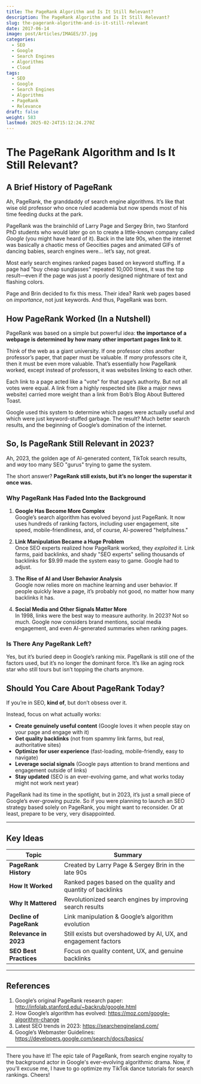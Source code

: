 ```yaml
---
title: The PageRank Algorithm and Is It Still Relevant?
description: The PageRank Algorithm and Is It Still Relevant?
slug: the-pagerank-algorithm-and-is-it-still-relevant
date: 2017-06-14
image: post/Articles/IMAGES/37.jpg
categories:
  - SEO
  - Google
  - Search Engines
  - Algorithms
  - Cloud
tags:
  - SEO
  - Google
  - Search Engines
  - Algorithms
  - PageRank
  - Relevance
draft: false
weight: 583
lastmod: 2025-02-24T15:12:24.270Z
---
```

# The PageRank Algorithm and Is It Still Relevant?

## A Brief History of PageRank

Ah, PageRank, the granddaddy of search engine algorithms. It’s like that wise old professor who once ruled academia but now spends most of his time feeding ducks at the park.

PageRank was the brainchild of Larry Page and Sergey Brin, two Stanford PhD students who would later go on to create a little-known company called *Google* (you might have heard of it). Back in the late 90s, when the internet was basically a chaotic mess of Geocities pages and animated GIFs of dancing babies, search engines were... let’s say, not great.

Most early search engines ranked pages based on keyword stuffing. If a page had "buy cheap sunglasses" repeated 10,000 times, it was the top result—even if the page was just a poorly designed nightmare of text and flashing colors.

Page and Brin decided to fix this mess. Their idea? Rank web pages based on *importance*, not just keywords. And thus, PageRank was born.

## How PageRank Worked (In a Nutshell)

PageRank was based on a simple but powerful idea: **the importance of a webpage is determined by how many other important pages link to it**.

Think of the web as a giant university. If one professor cites another professor’s paper, that paper must be valuable. If *many* professors cite it, then it must be even more valuable. That’s essentially how PageRank worked, except instead of professors, it was websites linking to each other.

Each link to a page acted like a "vote" for that page’s authority. But not all votes were equal. A link from a highly respected site (like a major news website) carried more weight than a link from Bob’s Blog About Buttered Toast.

Google used this system to determine which pages were actually useful and which were just keyword-stuffed garbage. The result? Much better search results, and the beginning of Google’s domination of the internet.

## So, Is PageRank Still Relevant in 2023?

Ah, 2023, the golden age of AI-generated content, TikTok search results, and *way* too many SEO "gurus" trying to game the system.

The short answer? **PageRank still exists, but it’s no longer the superstar it once was.**

### Why PageRank Has Faded Into the Background

1. **Google Has Become More Complex**\
   Google’s search algorithm has evolved beyond just PageRank. It now uses hundreds of ranking factors, including user engagement, site speed, mobile-friendliness, and, of course, AI-powered "helpfulness."

2. **Link Manipulation Became a Huge Problem**\
   Once SEO experts realized how PageRank worked, they *exploited* it. Link farms, paid backlinks, and shady "SEO experts" selling thousands of backlinks for \$9.99 made the system easy to game. Google had to adjust.

3. **The Rise of AI and User Behavior Analysis**\
   Google now relies more on machine learning and user behavior. If people quickly leave a page, it’s probably not good, no matter how many backlinks it has.

4. **Social Media and Other Signals Matter More**\
   In 1998, links were the best way to measure authority. In 2023? Not so much. Google now considers brand mentions, social media engagement, and even AI-generated summaries when ranking pages.

### Is There Any PageRank Left?

Yes, but it’s buried deep in Google’s ranking mix. PageRank is still one of the factors used, but it’s no longer the dominant force. It’s like an aging rock star who still tours but isn’t topping the charts anymore.

## Should You Care About PageRank Today?

If you’re in SEO, **kind of**, but don’t obsess over it.

Instead, focus on what actually works:

* **Create genuinely useful content** (Google loves it when people stay on your page and engage with it)
* **Get quality backlinks** (not from spammy link farms, but real, authoritative sites)
* **Optimize for user experience** (fast-loading, mobile-friendly, easy to navigate)
* **Leverage social signals** (Google pays attention to brand mentions and engagement outside of links)
* **Stay updated** (SEO is an ever-evolving game, and what works today might not work next year)

PageRank had its time in the spotlight, but in 2023, it’s just a small piece of Google’s ever-growing puzzle. So if you were planning to launch an SEO strategy based solely on PageRank, you might want to reconsider. Or at least, prepare to be very, very disappointed.

***

## Key Ideas

| Topic                   | Summary                                                         |
| ----------------------- | --------------------------------------------------------------- |
| **PageRank History**    | Created by Larry Page & Sergey Brin in the late 90s             |
| **How It Worked**       | Ranked pages based on the quality and quantity of backlinks     |
| **Why It Mattered**     | Revolutionized search engines by improving search results       |
| **Decline of PageRank** | Link manipulation & Google’s algorithm evolution                |
| **Relevance in 2023**   | Still exists but overshadowed by AI, UX, and engagement factors |
| **SEO Best Practices**  | Focus on quality content, UX, and genuine backlinks             |

***

## References

1. Google’s original PageRank research paper: <http://infolab.stanford.edu/~backrub/google.html>
2. How Google’s algorithm has evolved: <https://moz.com/google-algorithm-change>
3. Latest SEO trends in 2023: <https://searchengineland.com/>
4. Google’s Webmaster Guidelines: <https://developers.google.com/search/docs/basics/>

***

There you have it! The epic tale of PageRank, from search engine royalty to the background actor in Google's ever-evolving algorithmic drama. Now, if you'll excuse me, I have to go optimize my TikTok dance tutorials for search rankings. Cheers!
